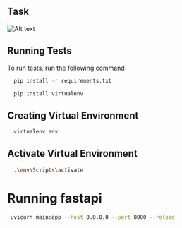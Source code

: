 ## Task 
![Alt text](https://www6.0zz0.com/2024/08/26/15/832697979.jpg)


## Running Tests

To run tests, run the following command

```bash
  pip install -r requirements.txt
```

```bash
  pip install virtualenv
```
## Creating Virtual Environment
```bash
  virtualenv env
```
## Activate Virtual Environment
```bash
  .\env\Scripts\activate
```


# Running fastapi

```bash
 uvicorn main:app --host 0.0.0.0 --port 8080 --reload
```
